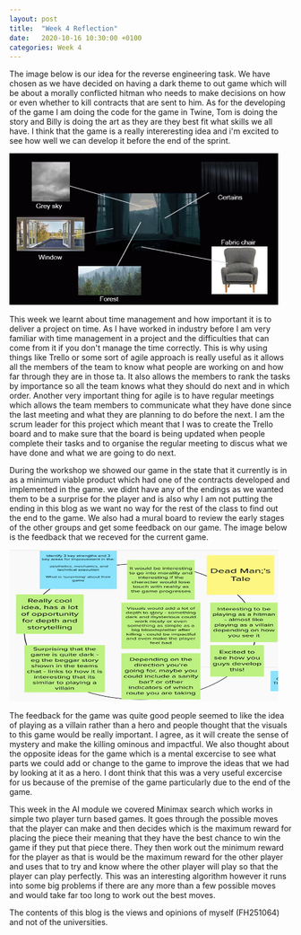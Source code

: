 ```yaml
---
layout: post
title:  "Week 4 Reflection"
date:   2020-10-16 10:30:00 +0100
categories: Week 4
---
```

The image below is our idea for the reverse engineering task. We have chosen as we have decided on having a dark theme to out game which will be about a morally conflicted hitman who needs to make decisions on how or even whether to kill contracts that are sent to him. As for the developing of the game I am doing the code for the game in Twine, Tom is doing the story and Billy is doing the art as they are they best fit what skills we all have. I think that the game is a really intereresting idea and i'm excited to see how well we can develop it before the end of the sprint.

<img src="https://raw.githubusercontent.com/f15h96/f15h96.github.io/gh-pages/Pics/Week3.png" width="480" height="270" frameBorder="0">

This week we learnt about time management and how important it is to deliver a project on time. As I have worked in industry before I am very familiar with time management in a project and the difficulties that can come from it if you don't manage the time correctly. This is why using things like Trello or some sort of agile approach is really useful as it allows all the members of the team to know what people are working on and how far through they are in those ta. It also allows the members to rank the tasks by importance so all the team knows what they should do next and in which order. Another very important thing for agile is to have regular meetings which allows the team members to communicate what they have done since the last meeting and what they are planning to do before the next. I am the scrum leader for this project which meant that I was to create the Trello board and to make sure that the board is being updated when people complete their tasks and to organise the regular meeting to discus what we have done and what we are going to do next. 

During the workshop we showed our game in the state that it currently is in as a minimum viable product which had one of the contracts developed and implemented in the game. we didnt have any of the endings as we wanted them to be a surprise for the player and is also why I am not putting the ending in this blog as we want no way for the rest of the class to find out the end to the game. We also had a mural board to review the early stages of the other groups and get some feedback on our game. The image below is the feedback that we receved for the current game.

<img src="https://raw.githubusercontent.com/f15h96/f15h96.github.io/gh-pages/Pics/DMT_Feedback.PNG" width="480" height="270" frameBorder="0">

The feedback for the game was quite good people seemed to like the idea of playing as a villain rather than a hero and people thought that the visuals to this game would be really important. I agree, as it will create the sense of mystery and make the killing ominous and impactful. We also thought about the opposite ideas for the game which is a mental excercise to see what parts we could add or change to the game to improve the ideas that we had by looking at it as a hero. I dont think that this was a very useful excercise for us because of the premise of the game particularly due to the end of the game.

This week in the AI module we covered Minimax search which works in simple two player turn based games. It goes through the possible moves that the player can make and then decides which is the maximum reward for placing the piece their meaning that they have the best chance to win the game if they put that piece there. They then work out the minimum reward for the player as that is would be the maximum reward for the other player and uses that to try and know where the other player will play so that the player can play perfectly. This was an interesting algorithm however it runs into some big problems if there are any more than a few possible moves and would take far too long to work out the best moves.

The contents of this blog is the views and opinions of myself (FH251064) and not of the universities.

